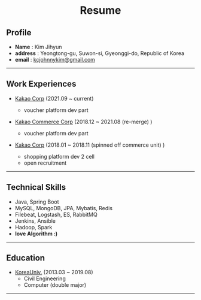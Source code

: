 # <center>**Resume**</center>
## **Profile**
- **Name** : Kim Jihyun
- **address** : Yeongtong-gu, Suwon-si, Gyeonggi-do, Republic of Korea
- **email** : <kcjohnnykim@gmail.com>
----
## **Work Experiences**
- [Kakao Corp](https://www.kakaocorp.com) (2021.09 ~ current)
   - voucher platform dev part

- [Kakao Commerce Corp](https://www.kakaocommerce.com) (2018.12 ~ 2021.08 (re-merge) )
    - voucher platform dev part
- [Kakao Corp](https://www.kakaocorp.com) (2018.01 ~ 2018.11 (spinned off commerce unit) )
    - shopping platform dev 2 cell
    - open recruitment
----
## **Technical Skills**
- Java, Spring Boot
- MySQL, MongoDB, JPA, Mybatis, Redis
- Filebeat, Logstash, ES, RabbitMQ
- Jenkins, Ansible
- Hadoop, Spark
- **love Algorithm :)**
---
## **Education**
- [KoreaUniv.](http://korea.ac.kr/mbshome/mbs/university/index.do) (2013.03 ~ 2019.08)
    - Civil Engineering
    - Computer (double major)
----
